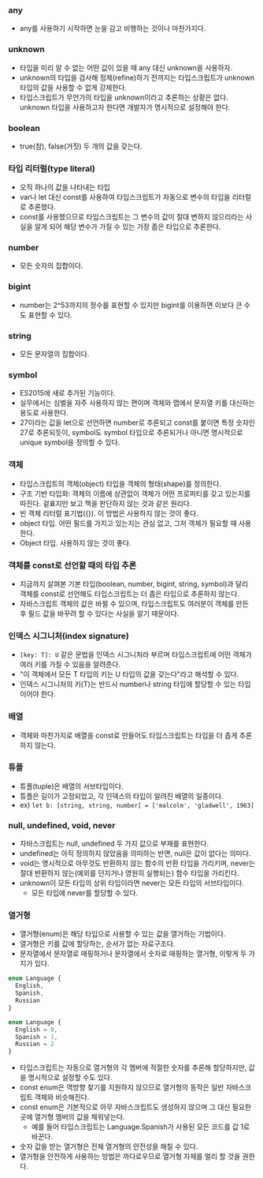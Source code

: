 ### any

- any를 사용하기 시작하면 눈을 감고 비행하는 것이나 마찬가지다.

### unknown

- 타입을 미리 알 수 없는 어떤 값이 있을 때 any 대신 unknown을 사용하자.
- unknown의 타입을 검사해 정제(refine)하기 전까지는 타입스크립트가 unknown 타입의 값을 사용할 수 없게 강제한다.
- 타입스크립트가 무언가의 타입을 unknown이라고 추론하는 상황은 없다. unknown 타입을 사용하고자 한다면 개발자가 명시적으로 설정해야 한다.

### boolean

- true(참), false(거짓) 두 개의 값을 갖는다.

### 타입 리터럴(type literal)

- 오직 하나의 값을 나타내는 타입
- var나 let 대신 const를 사용하여 타입스크립트가 자동으로 변수의 타입을 리터럴로 추론했다.
- const를 사용했으므로 타입스크립트는 그 변수의 값이 절대 변하지 않으리라는 사실을 알게 되어 해당 변수가 가질 수 있는 가장 좁은 타입으로 추론한다.

### number

- 모든 숫자의 집합이다.

### bigint

- number는 2^53까지의 정수를 표현할 수 있지만 bigint를 이용하면 이보다 큰 수도 표현할 수 있다.

### string

- 모든 문자열의 집합이다.

### symbol

- ES2015에 새로 추가된 기능이다.
- 실무에서는 심벌을 자주 사용하지 않는 편이며 객체와 맵에서 문자열 키를 대신하는 용도로 사용한다.
- 27이라는 값을 let으로 선언하면 number로 추론되고 const를 붙이면 특정 숫자인 27로 추론되듯이, symbol도 symbol 타입으로 추론되거나 아니면 명시적으로 unique symbol을 정의할 수 있다.

### 객체

- 타입스크립트의 객체(object) 타입을 객체의 형태(shape)를 정의한다.
- 구조 기반 타입화: 객체의 이름에 상관없이 객체가 어떤 프로퍼티를 갖고 있는지를 따진다. 겉표지만 보고 책을 판단하지 않는 것과 같은 원리다.
- 빈 객체 리터럴 표기법({}). 이 방법은 사용하지 않는 것이 좋다.
- object 타입. 어떤 필드를 가지고 있는지는 관심 없고, 그저 객체가 필요할 때 사용한다.
- Object 타입. 사용하지 않는 것이 좋다.

### 객체를 const로 선언할 때의 타입 추론

- 지금까지 살펴본 기본 타입(boolean, number, bigint, string, symbol)과 달리 객체를 const로 선언해도 타입스크립트는 더 좁은 타입으로 추론하지 않는다.
- 자바스크립트 객체의 값은 바뀔 수 있으며, 타입스크립트도 여러분이 객체를 만든 후 필드 값을 바꾸려 할 수 있다는 사실을 알기 때문이다.

### 인덱스 시그니처(index signature)

- `[key: T]: U` 같은 문법을 인덱스 시그니처라 부르며 타입스크립트에 어떤 객체가 여러 키를 가질 수 있음을 알려준다.
- "이 객체에서 모든 T 타입의 키는 U 타입의 값을 갖는다"라고 해석할 수 있다.
- 인덱스 시그니처의 키(T)는 반드시 number나 string 타입에 할당할 수 있는 타입이어야 한다.

### 배열

- 객체와 마찬가지로 배열을 const로 만들어도 타입스크립트는 타입을 더 좁게 추론하지 않는다.

### 튜플

- 튜플(tuple)은 배열의 서브타입이다.
- 튜플은 길이가 고정되었고, 각 인덱스의 타입이 알려진 배열의 일종이다.
- ex) `let b: [string, string, number] = ['malcolm', 'gladwell', 1963]`

### null, undefined, void, never

- 자바스크립트는 null, undefined 두 가지 값으로 부재를 표현한다.
- undefined는 아직 정의하지 않았음을 의미하는 반면, null은 값이 없다는 의미다.
- void는 명시적으로 아무것도 반환하지 않는 함수의 반환 타입을 가리키며, never는 절대 반환하지 않는(예외를 던지거나 영원히 실행되는) 함수 타입을 가리킨다.
- unknown이 모든 타입의 상위 타입이라면 never는 모든 타입의 서브타입이다.
  - 모든 타입에 never를 할당할 수 있다.
 
### 열거형

- 열거형(enum)은 해당 타입으로 사용할 수 있는 값을 열거하는 기법이다.
- 열거형은 키를 값에 할당하는, 순서가 없는 자료구조다.
- 문자열에서 문자열로 매핑하거나 문자열에서 숫자로 매핑하는 열거형, 이렇게 두 가지가 있다.

```javascript
enum Language {
  English,
  Spanish,
  Russian
}
```

```javascript
enum Language {
  English = 0,
  Spanish = 1,
  Russian = 2
}
```

- 타입스크립트는 자동으로 열거형의 각 멤버에 적절한 숫자를 추론해 할당하지만, 값을 명시적으로 설정할 수도 있다.
- const enum은 역방향 찾기를 지원하지 않으므로 열거형의 동작은 일반 자바스크립트 객체와 비슷해진다.
- const enum은 기본적으로 아무 자바스크립트도 생성하지 않으며 그 대신 필요한 곳에 열거형 멤버의 값을 채워넣는다.
  - 예를 들어 타입스크립트는 Language.Spanish가 사용된 모든 코드를 값 1로 바꾼다.
- 숫자 값을 받는 열거형은 전체 열거형의 안전성을 해칠 수 있다.
- 열거형을 안전하게 사용하는 방법은 까다로우므로 열거형 자체를 멀리 할 것을 권한다.
